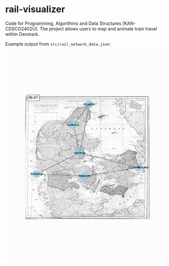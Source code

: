 # rail-visualizer
Code for Programming, Algorithms and Data Structures [KAN-CDSCO2402U]. The project allows users to map and animate train travel within Denmark.



Example output from `src/rail_network_data.json`:
<div style="text-align: center;">
    <img src ="rail_network_animation.gif" width="600" />
</div>
